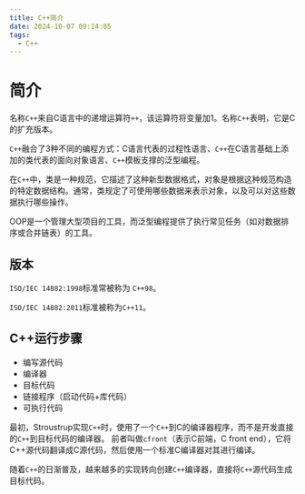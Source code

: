 ```yaml
---
title: C++简介
date: 2024-10-07 09:24:05
tags:
  - C++
---
```

# 简介

名称`C++`来自C语言中的递增运算符`++`，该运算符将变量加1。名称`C++`表明，它是C的扩充版本。

`C++`融合了3种不同的编程方式：C语言代表的过程性语言、`C++`在C语言基础上添加的类代表的面向对象语言、`C++`模板支撑的泛型编程。

在`C++`中，类是一种规范，它描述了这种新型数据格式，对象是根据这种规范构造的特定数据结构。通常，类规定了可使用哪些数据来表示对象，以及可以对这些数据执行哪些操作。

OOP是一个管理大型项目的工具，而泛型编程提供了执行常见任务（如对数据排序或合并链表）的工具。

## 版本

`ISO/IEC 14882:1998`标准常被称为 `C++98`。

`ISO/IEC 14882:2011`标准被称为`C++11`。

## C++运行步骤

*   编写源代码
*   编译器
*   目标代码
*   链接程序（启动代码+库代码）
*   可执行代码

最初，Stroustrup实现`C++`时，使用了一个`C++`到C的编译器程序，而不是开发直接的`C++`到目标代码的编译器。 前者叫做`cfront`（表示C前端，C front end），它将C++源代码翻译成C源代码，然后使用一个标准C编译器对其进行编译。

随着`C++`的日渐普及，越来越多的实现转向创建`C++`编译器，直接将`C++`源代码生成目标代码。


